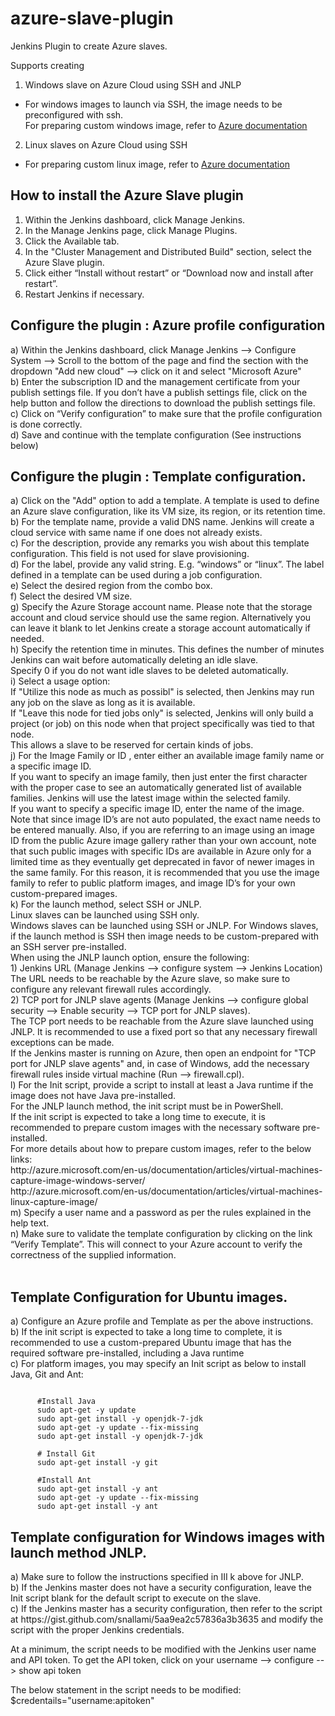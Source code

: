 # azure-slave-plugin


Jenkins Plugin to create Azure slaves.

Supports creating 

1. Windows slave on Azure Cloud using SSH and JNLP
  * For windows images to launch via SSH, the image needs to be preconfigured with ssh.  
   For preparing custom windows image, refer to [Azure documentation](http://azure.microsoft.com/en-us/documentation/articles/virtual-machines-capture-image-windows-server/)
2. Linux slaves on Azure Cloud using SSH
  * For preparing custom linux image, refer to [Azure documentation]( http://azure.microsoft.com/en-us/documentation/articles/virtual-machines-linux-capture-image/)

## How to install the Azure Slave plugin
1. Within the Jenkins dashboard, click Manage Jenkins.
2. In the Manage Jenkins page, click Manage Plugins.
3. Click the Available tab.
4. In the "Cluster Management and Distributed Build" section, select the Azure Slave plugin.
5. Click either “Install without restart” or “Download now and install after restart”.
6. Restart Jenkins if necessary.<br>

<H2>Configure the plugin : Azure profile configuration</H2>
a)    Within the Jenkins dashboard, click Manage Jenkins --> Configure System --> Scroll to the bottom of the page 
      and find the section with the dropdown "Add new cloud" --> click on it and select "Microsoft Azure"<br>
b)    Enter the subscription ID and the management certificate from your publish settings file. 
      If you don’t have a publish settings file, click on the help button and follow the directions to 
      download the publish settings file.<br>
c)    Click on “Verify configuration” to make sure that the profile configuration is done correctly.<br>
d)    Save and continue with the template configuration (See instructions below)<br>

<H2>Configure the plugin : Template configuration.</H2>
a)    Click on the "Add" option to add a template. A template is used to define an Azure slave configuration, like 
      its VM  size, its region, or its retention time.<br>
b)    For the template name, provide a valid DNS name. Jenkins will create a cloud service with same name if one 
      does not already exists.<br>
c)    For the description, provide any remarks you wish about this template configuration. This field is not 
      used for slave provisioning.<br> 
d)    For the label, provide any valid string. E.g. “windows” or “linux”. The label defined in a template can be
      used during a job configuration.<br>
e)    Select the desired region from the combo box.<br>
f)    Select the desired VM size.<br>
g)    Specify the Azure Storage account name. Please note that the storage account and cloud service should use the 
      same region. Alternatively you can leave it blank to let Jenkins create a storage account automatically if needed.<br>
h)    Specify the retention time in minutes. This defines the number of minutes Jenkins can wait before automatically 
      deleting an idle slave.<br>
      Specify 0 if you do not want idle slaves to be deleted automatically.<br>
i)    Select a usage option:<br>
      If "Utilize this node as much as possibl" is selected, then Jenkins may run any job on the slave as long as it 
      is available.<br>
      If "Leave this node for tied jobs only" is selected, Jenkins will only build a project (or job) on this node 
      when that project specifically was tied to that node.<br>
      This allows a slave to be reserved for certain kinds of jobs.<br>
j)    For the Image Family or ID , enter either an available image family name or a specific image ID. <br>
      If you want to specify an image family, then just enter the first character with the proper case to see an
      automatically generated list of available families. Jenkins will use the latest image within the selected family.<br>
      If you want to specify a specific image ID, enter the name of the image. Note that since image ID’s are not auto   
      populated, the exact name needs to be entered manually. Also, if you are referring to an image using an image ID from   
      the public Azure image gallery rather than your own account, note that such public images with specific IDs are 
      available in Azure only for a limited time as they eventually get deprecated in favor of newer images in the same 
      family. For this reason, it is recommended that you use the image family to refer to public platform images, and image 
      ID’s for your own custom-prepared images.<br>
k)    For the launch method, select SSH or JNLP.<br>
         Linux slaves can be launched using SSH only.<br> 
         Windows slaves can be launched using SSH or JNLP. For Windows slaves, if the launch method is SSH then 
         image needs to be custom-prepared with an SSH server pre-installed.<br>
      When using the JNLP launch option, ensure the following:<br>
      1) Jenkins URL (Manage Jenkins --> configure system --> Jenkins Location) 
         The URL needs to be reachable by the Azure slave, so make sure to configure any relevant                                      firewall rules accordingly.<br> 
      2) TCP port for JNLP slave agents (Manage Jenkins --> configure global security --> Enable    
         security --> TCP port for JNLP slaves). <br>
      The TCP port needs to be reachable from the Azure slave launched using JNLP. It is recommended to use a fixed port so         that any necessary firewall exceptions can be made. <br>
      If the Jenkins master is running on Azure, then open an endpoint for "TCP port for JNLP slave agents" and, in case of 
      Windows, add the necessary firewall rules inside virtual machine (Run --> firewall.cpl).<br> 
l)    For the Init script, provide a script to install at least a Java runtime if the image does not have Java   
      pre-installed.<br>
      For the JNLP launch method, the init script must be in PowerShell.<br>
      If the init script is expected to take a long time to execute, it is recommended to prepare custom images with the            necessary software pre-installed.<br>
      For more details about how to prepare custom images, refer to the below links:<br>
      http://azure.microsoft.com/en-us/documentation/articles/virtual-machines-capture-image-windows-server/<br>
      http://azure.microsoft.com/en-us/documentation/articles/virtual-machines-linux-capture-image/<br>
m)    Specify a user name and a password as per the rules explained in the help text.<br>
n)    Make sure to validate the template configuration by clicking on the link “Verify Template”. This will connect 
      to your Azure account to verify the correctness of the supplied information. <br><br>


<h2>Template Configuration for Ubuntu images.</h2>
a) Configure an Azure profile and Template as per the above instructions.<br>
b) If the init script is expected to take a long time to complete, it is recommended to use a custom-prepared Ubuntu 
   image that has the required software pre-installed, including a Java runtime<br> 
c) For platform images, you may specify an Init script as below to install Java, Git and Ant:<br>

<pre><code>
      #Install Java
      sudo apt-get -y update
      sudo apt-get install -y openjdk-7-jdk
      sudo apt-get -y update --fix-missing
      sudo apt-get install -y openjdk-7-jdk
      
      # Install Git
      sudo apt-get install -y git
      
      #Install Ant
      sudo apt-get install -y ant
      sudo apt-get -y update --fix-missing
      sudo apt-get install -y ant
</code></pre>

<h2>Template configuration for Windows images with launch method JNLP. </h2>
a) Make sure to follow the instructions specified in III k above for JNLP.<br>
b) If the Jenkins master does not have a security configuration, leave the Init script blank for the default 
   script to execute on the slave.<br>
c) If the Jenkins master has a security configuration, then refer to the script at    
   https://gist.github.com/snallami/5aa9ea2c57836a3b3635 and modify the script with the proper Jenkins credentials.<br>

   At a minimum, the script needs to be modified with the Jenkins user name and API token.
   To get the API token, click on your username --> configure --> show api token<br>

   The below statement in the script needs to be modified:
   $credentails="username:apitoken"

 
